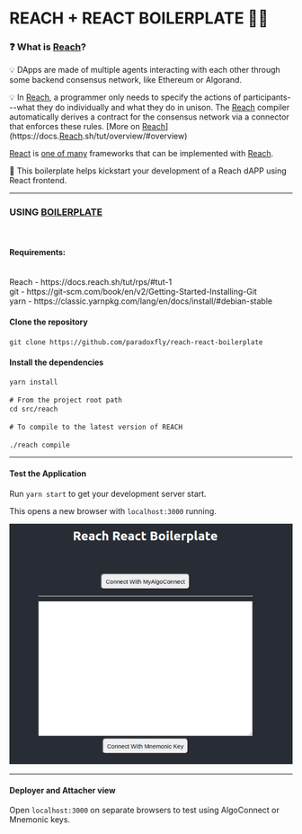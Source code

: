 # REACH + REACT BOILERPLATE :technologist:

### :question:	What is [Reach](https://docs.reach.sh/tut/overview/#overview)?


:bulb: DApps are made of multiple agents interacting with each other through some backend consensus network, like Ethereum or Algorand. 

:bulb: In [Reach](https://docs.reach.sh/tut/overview/#overview), a programmer only needs to specify the actions of participants---what they do individually and what they do in unison. The [Reach](https://docs.reach.sh/tut/overview/#overview) compiler automatically derives a contract for the consensus network via a connector that enforces these rules. [More on [Reach](https://docs.reach.sh/tut/overview/#overview)](https://docs.[Reach](https://docs.reach.sh/tut/overview/#overview).sh/tut/overview/#overview)

[React](https://reactjs.org/docs/create-a-new-react-app.html) is [one of many](https://docs.reach.sh/frontend/#p_1) frameworks that can be implemented with [Reach](https://docs.reach.sh/tut/overview/#overview).

:seedling: This boilerplate helps kickstart your development of a Reach dAPP using React frontend.

---

### USING [BOILERPLATE](https://github.com/paradoxfly/reach-react-boilerplate)

<br/>

#### Requirements:
<br/>
Reach - https://docs.reach.sh/tut/rps/#tut-1 
<br/>
git - https://git-scm.com/book/en/v2/Getting-Started-Installing-Git
<br/>
yarn - https://classic.yarnpkg.com/lang/en/docs/install/#debian-stable

#### Clone the repository

`git clone https://github.com/paradoxfly/reach-react-boilerplate`

#### Install the dependencies

```
yarn install

# From the project root path
cd src/reach

# To compile to the latest version of REACH

./reach compile
```

---

#### Test the Application


Run `yarn start` to get your development server start.

This opens a new browser with `localhost:3000` running.

![startup](public/Startup%20Screen.png)

---

#### Deployer and Attacher view

Open `localhost:3000` on separate browsers to test using AlgoConnect or Mnemonic keys.